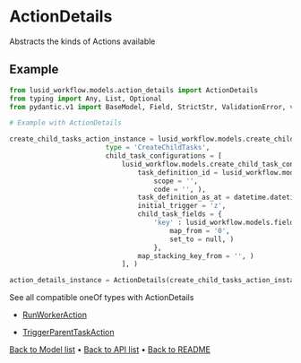 # ActionDetails

Abstracts the kinds of Actions available
## Example

```python
from lusid_workflow.models.action_details import ActionDetails
from typing import Any, List, Optional
from pydantic.v1 import BaseModel, Field, StrictStr, ValidationError, validator

# Example with ActionDetails 

create_child_tasks_action_instance = lusid_workflow.models.create_child_tasks_action.CreateChildTasksAction(
                        type = 'CreateChildTasks', 
                        child_task_configurations = [
                            lusid_workflow.models.create_child_task_configuration.CreateChildTaskConfiguration(
                                task_definition_id = lusid_workflow.models.resource_id.ResourceId(
                                    scope = '', 
                                    code = '', ), 
                                task_definition_as_at = datetime.datetime.strptime('2013-10-20 19:20:30.00', '%Y-%m-%d %H:%M:%S.%f'), 
                                initial_trigger = 'z', 
                                child_task_fields = {
                                    'key' : lusid_workflow.models.field_mapping.FieldMapping(
                                        map_from = '0', 
                                        set_to = null, )
                                    }, 
                                map_stacking_key_from = '', )
                            ], )

action_details_instance = ActionDetails(create_child_tasks_action_instance)

```
See all compatible oneOf types with ActionDetails


 * [RunWorkerAction](./RunWorkerAction.md)

 * [TriggerParentTaskAction](./TriggerParentTaskAction.md)

[Back to Model list](../README.md#documentation-for-models) &#8226; [Back to API list](../README.md#documentation-for-api-endpoints) &#8226; [Back to README](../README.md)

